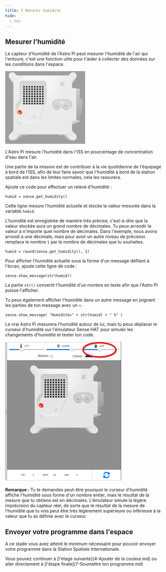 ```yaml
---
title: 3 Mesurer humidité
hide:
  - toc
---
```


## Mesurer l'humidité

Le capteur d'humidité de l'Astro Pi peut mesurer l'humidité de l'air qui l'entoure, c'est une fonction utile pour t'aider à collecter des données sur les conditions dans l'espace.

![L'émulateur Trinket Sense HAT exécutant un exemple de programme qui fait défiler la valeur d'humidité à travers la matrice LED à l'aide de lettres blanches](images/M0_3.gif)

L'Astro Pi mesure l'humidité dans l'ISS en pourcentage de concentration d'eau dans l'air.

Une partie de ta mission est de contribuer à la vie quotidienne de l'équipage à bord de l'ISS, afin de leur faire savoir que l'humidité à bord de la station spatiale est dans les limites normales, cela les rassurera.

Ajoute ce code pour effectuer un relevé d'humidité :

```
humid = sense.get_humidity()
```

Cette ligne mesure l'humidité actuelle et stocke la valeur mesurée dans la variable `humid`.

L'humidité est enregistrée de manière très précise, c'est-à-dire que la valeur stockée aura un grand nombre de décimales. Tu peux arrondir la valeur à n'importe quel nombre de décimales. Dans l'exemple, nous avons arrondi à une décimale, mais pour avoir un autre niveau de précision remplace le nombre `1` par le nombre de décimales que tu souhaites.

```
humid = round(sense.get_humidity(), 1)
```

Pour afficher l'humidité actuelle sous la forme d'un message défilant à l'écran, ajoute cette ligne de code :

```
sense.show_message(str(humid))
```

La partie `str()` convertit l'humidité d'un nombre en texte afin que l'Astro Pi puisse l'afficher.

Tu peux également afficher l'humidité dans un autre message en joignant les parties de ton message avec un `+`.

```
sense.show_message( "Humidité=" + str(humid) + " %" )
```

Le vrai Astro Pi mesurera l'humidité autour de lui, mais tu peux déplacer le curseur d'humidité sur l'émulateur Sense HAT pour simuler les changements d'humidité et tester ton code.

![Une capture d'écran étiquetée de l'émulateur Sense HAT avec la fenêtre de code à gauche et l'émulateur à droite. Le curseur utilisé pour régler l'humidité est encerclé dans le coin supérieur droit](images/humidity-slider.png)

**Remarque :** Tu te demandes peut-être pourquoi le curseur d'humidité affiche l'humidité sous forme d'un nombre entier, mais le résultat de la mesure que tu obtiens est en décimales. L'émulateur simule la légère imprécision du capteur réel, de sorte que le résultat de la mesure de l'humidité que tu vois peut être très légèrement supérieure ou inférieure à la valeur que tu as définie avec le curseur.

## Envoyer votre programme dans l'espace

A ce stade vous avez atteint le minimum nécessaire pour pouvoir envoyer votre programme dans la Station Spatiale Internationale.

Vous pouvez continuer à [l'étage suivante](4-Ajouter de la couleur.md) ou aller directement à [l'étape finale](7-Soumettre ton programme.md)

